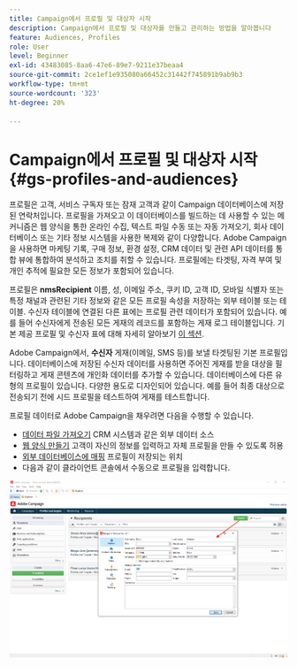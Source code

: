```yaml
---
title: Campaign에서 프로필 및 대상자 시작
description: Campaign에서 프로필 및 대상자를 만들고 관리하는 방법을 알아봅니다
feature: Audiences, Profiles
role: User
level: Beginner
exl-id: 43483085-8aa6-47e6-89e7-9211e37beaa4
source-git-commit: 2ce1ef1e935080a66452c31442f745891b9ab9b3
workflow-type: tm+mt
source-wordcount: '323'
ht-degree: 20%

---
```


# Campaign에서 프로필 및 대상자 시작{#gs-profiles-and-audiences}

프로필은 고객, 서비스 구독자 또는 잠재 고객과 같이 Campaign 데이터베이스에 저장된 연락처입니다. 프로필을 가져오고 이 데이터베이스를 빌드하는 데 사용할 수 있는 메커니즘은 웹 양식을 통한 온라인 수집, 텍스트 파일 수동 또는 자동 가져오기, 회사 데이터베이스 또는 기타 정보 시스템을 사용한 복제와 같이 다양합니다. Adobe Campaign을 사용하면 마케팅 기록, 구매 정보, 환경 설정, CRM 데이터 및 관련 API 데이터를 통합 뷰에 통합하여 분석하고 조치를 취할 수 있습니다. 프로필에는 타겟팅, 자격 부여 및 개인 추적에 필요한 모든 정보가 포함되어 있습니다.

프로필은 **nmsRecipient** 이름, 성, 이메일 주소, 쿠키 ID, 고객 ID, 모바일 식별자 또는 특정 채널과 관련된 기타 정보와 같은 모든 프로필 속성을 저장하는 외부 테이블 또는 테이블. 수신자 테이블에 연결된 다른 표에는 프로필 관련 데이터가 포함되어 있습니다. 예를 들어 수신자에게 전송된 모든 게재의 레코드를 포함하는 게재 로그 테이블입니다. 기본 제공 프로필 및 수신자 표에 대해 자세히 알아보기 [이 섹션](../dev/datamodel.md#ootb-profiles).

Adobe Campaign에서, **수신자** 게재(이메일, SMS 등)를 보낼 타겟팅된 기본 프로필입니다. 데이터베이스에 저장된 수신자 데이터를 사용하면 주어진 게재를 받을 대상을 필터링하고 게재 콘텐츠에 개인화 데이터를 추가할 수 있습니다. 데이터베이스에 다른 유형의 프로필이 있습니다. 다양한 용도로 디자인되어 있습니다. 예를 들어 최종 대상으로 전송되기 전에 시드 프로필을 테스트하여 게재를 테스트합니다.


프로필 데이터로 Adobe Campaign을 채우려면 다음을 수행할 수 있습니다.

* [데이터 파일 가져오기](../start/import.md) CRM 시스템과 같은 외부 데이터 소스
* [웹 양식 만들기](../dev/webapps.md) 고객이 자신의 정보를 입력하고 자체 프로필을 만들 수 있도록 허용
* [외부 데이터베이스에 매핑](../connect/fda.md) 프로필이 저장되는 위치
* 다음과 같이 클라이언트 콘솔에서 수동으로 프로필을 입력합니다.

![](assets/create-profile.png)

<!--You can also select your message audience in an external file: recipients are stored not in the database, but in files. These are known as “external” deliveries. These contacts can be imported or not in Adobe Campaign. [Learn more](external-profiles.md).-->
